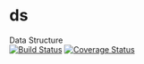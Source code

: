 # ds
Data Structure    
[![Build Status](https://travis-ci.org/sbabiv/ds.svg?branch=master)](https://travis-ci.org/sbabiv/ds)
[![Coverage Status](https://coveralls.io/repos/github/sbabiv/ds/badge.svg?branch=master)](https://coveralls.io/github/sbabiv/ds?branch=master)
